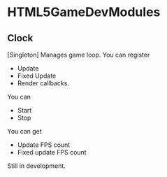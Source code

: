 # HTML5GameDevModules

## Clock
[Singleton]
Manages game loop. You can register
- Update
- Fixed Update
- Render
callbacks.

You can
- Start
- Stop
  
You can get
- Update FPS count
- Fixed update FPS count

Still in development.
